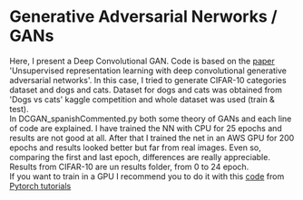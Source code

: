 # Generative Adversarial Nerworks / GANs

Here, I present a Deep Convolutional GAN. Code is based on the [paper](https://arxiv.org/pdf/1511.06434.pdf)
'Unsupervised representation learning with deep convolutional generative adversarial networks'. In this case,
I tried to generate CIFAR-10 categories dataset and dogs and cats. Dataset for dogs and cats was obtained from 'Dogs vs cats' kaggle competition and whole dataset was used (train & test).    
In DCGAN_spanishCommented.py both some theory of GANs and each line of code are explained. I have trained the NN with CPU for 25 epochs and results are not good at all. After that I trained the net in an AWS GPU for 200 epochs and results looked 
better but far from real images. Even so, comparing the first and last epoch, differences are really appreciable. Results from CIFAR-10 are un results folder, from 0 to 24 epoch.  
If you want to train in a GPU I recommend you to do it with this [code](https://pytorch.org/tutorials/_downloads/dc0e6f475c6735eb8d233374f8f462eb/dcgan_faces_tutorial.py)
from [Pytorch tutorials](https://pytorch.org/tutorials/beginner/dcgan_faces_tutorial.html)
 
